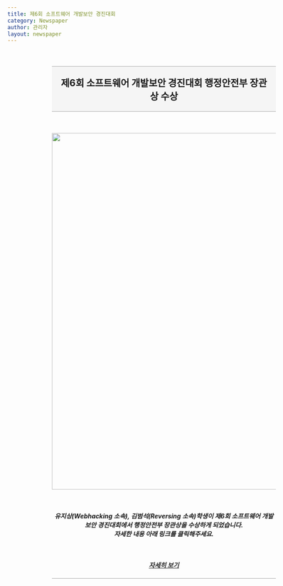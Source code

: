 ```yaml
---
title: 제6회 소프트웨어 개발보안 경진대회
category: Newspaper
author: 관리자
layout: newspaper
---
```

<div style="width: 100%; padding-left:100px; padding-right:100px">
    <h2 style="text-align:center; border-top:1px solid #aaa; border-bottom:1px solid #aaa; padding: 20px; background-color:#f5f5f5; margin-top:50px;">제6회 소프트웨어 개발보안 경진대회 행정안전부 장관상 수상</h2>
    <div style="text-align:center">
        <img src="https://user-images.githubusercontent.com/48669011/83616808-3aaf6380-a5c3-11ea-8c7e-d7ea98a880bc.png" style="margin-top:30px; margin-bottom:30px; width:800px">
    </div>
    <h5 style="text-align:center; margin-bottom: 50px">유지상(Webhacking 소속), 김범석(Reversing 소속)학생이 제6회 소프트웨어 개발보안 경진대회에서 행정안전부 장관상을 수상하게 되었습니다. <br>자세한 내용 아래 링크를 클릭해주세요.<br></h5>
    <h5 style="text-align:center; border-bottom: 1px solid #aaa; padding-bottom:20px"><a href="https://www.mois.go.kr/frt/bbs/type010/commonSelectBoardArticle.do?bbsId=BBSMSTR_000000000008&nttId=73832" style="color:#222">자세히 보기</a></h5>
</div>